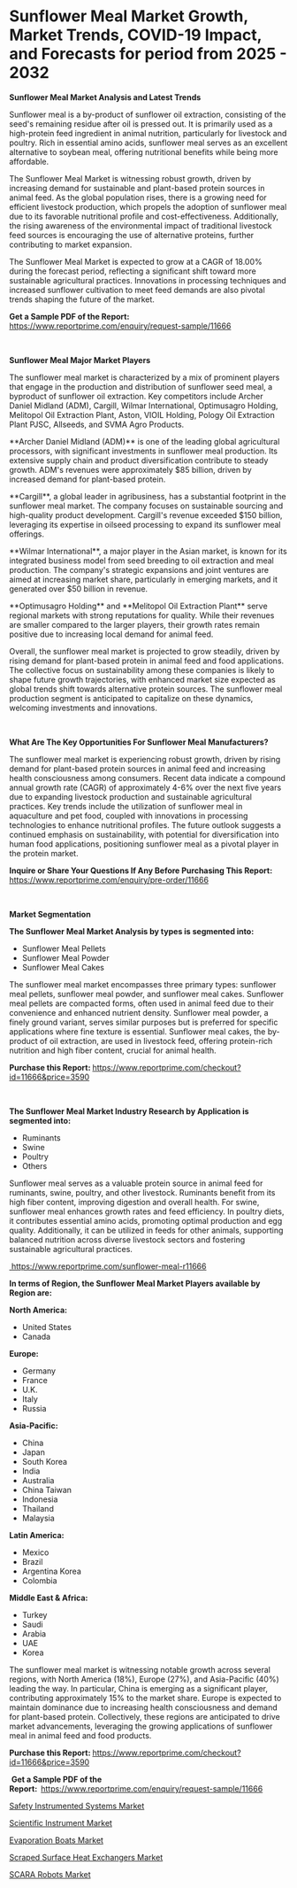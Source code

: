 <p><h1>Sunflower Meal Market Growth, Market Trends, COVID-19 Impact, and Forecasts for period from 2025 - 2032</h1></p><p><strong>Sunflower Meal Market Analysis and Latest Trends</strong></p>
<p><p>Sunflower meal is a by-product of sunflower oil extraction, consisting of the seed's remaining residue after oil is pressed out. It is primarily used as a high-protein feed ingredient in animal nutrition, particularly for livestock and poultry. Rich in essential amino acids, sunflower meal serves as an excellent alternative to soybean meal, offering nutritional benefits while being more affordable. </p><p>The Sunflower Meal Market is witnessing robust growth, driven by increasing demand for sustainable and plant-based protein sources in animal feed. As the global population rises, there is a growing need for efficient livestock production, which propels the adoption of sunflower meal due to its favorable nutritional profile and cost-effectiveness. Additionally, the rising awareness of the environmental impact of traditional livestock feed sources is encouraging the use of alternative proteins, further contributing to market expansion. </p><p>The Sunflower Meal Market is expected to grow at a CAGR of 18.00% during the forecast period, reflecting a significant shift toward more sustainable agricultural practices. Innovations in processing techniques and increased sunflower cultivation to meet feed demands are also pivotal trends shaping the future of the market.</p></p>
<p><strong>Get a Sample PDF of the Report:&nbsp;</strong> <a href="https://www.reportprime.com/enquiry/request-sample/11666?utm_campaign=2240&utm_medium=2&utm_source=Github&utm_content=ia&utm_term=17032025&utm_id=sunflower-meal">https://www.reportprime.com/enquiry/request-sample/11666</a></p>
<p>&nbsp;</p>
<p><strong>Sunflower Meal Major Market Players</strong></p>
<p><p>The sunflower meal market is characterized by a mix of prominent players that engage in the production and distribution of sunflower seed meal, a byproduct of sunflower oil extraction. Key competitors include Archer Daniel Midland (ADM), Cargill, Wilmar International, Optimusagro Holding, Melitopol Oil Extraction Plant, Aston, VIOIL Holding, Pology Oil Extraction Plant PJSC, Allseeds, and SVMA Agro Products.</p><p>**Archer Daniel Midland (ADM)** is one of the leading global agricultural processors, with significant investments in sunflower meal production. Its extensive supply chain and product diversification contribute to steady growth. ADM's revenues were approximately $85 billion, driven by increased demand for plant-based protein.</p><p>**Cargill**, a global leader in agribusiness, has a substantial footprint in the sunflower meal market. The company focuses on sustainable sourcing and high-quality product development. Cargill's revenue exceeded $150 billion, leveraging its expertise in oilseed processing to expand its sunflower meal offerings.</p><p>**Wilmar International**, a major player in the Asian market, is known for its integrated business model from seed breeding to oil extraction and meal production. The company's strategic expansions and joint ventures are aimed at increasing market share, particularly in emerging markets, and it generated over $50 billion in revenue.</p><p>**Optimusagro Holding** and **Melitopol Oil Extraction Plant** serve regional markets with strong reputations for quality. While their revenues are smaller compared to the larger players, their growth rates remain positive due to increasing local demand for animal feed.</p><p>Overall, the sunflower meal market is projected to grow steadily, driven by rising demand for plant-based protein in animal feed and food applications. The collective focus on sustainability among these companies is likely to shape future growth trajectories, with enhanced market size expected as global trends shift towards alternative protein sources. The sunflower meal production segment is anticipated to capitalize on these dynamics, welcoming investments and innovations.</p></p>
<p>&nbsp;</p>
<p><strong>What Are The Key Opportunities For Sunflower Meal Manufacturers?</strong></p>
<p><p>The sunflower meal market is experiencing robust growth, driven by rising demand for plant-based protein sources in animal feed and increasing health consciousness among consumers. Recent data indicate a compound annual growth rate (CAGR) of approximately 4-6% over the next five years due to expanding livestock production and sustainable agricultural practices. Key trends include the utilization of sunflower meal in aquaculture and pet food, coupled with innovations in processing technologies to enhance nutritional profiles. The future outlook suggests a continued emphasis on sustainability, with potential for diversification into human food applications, positioning sunflower meal as a pivotal player in the protein market.</p></p>
<p><strong>Inquire or Share Your Questions If Any Before Purchasing This Report:</strong> <a href="https://www.reportprime.com/enquiry/pre-order/11666?utm_campaign=2240&utm_medium=2&utm_source=Github&utm_content=ia&utm_term=17032025&utm_id=sunflower-meal">https://www.reportprime.com/enquiry/pre-order/11666</a></p>
<p>&nbsp;</p>
<p><strong>Market Segmentation</strong></p>
<p><strong>The Sunflower Meal Market Analysis by types is segmented into:</strong></p>
<p><ul><li>Sunflower Meal Pellets</li><li>Sunflower Meal Powder</li><li>Sunflower Meal Cakes</li></ul></p>
<p><p>The sunflower meal market encompasses three primary types: sunflower meal pellets, sunflower meal powder, and sunflower meal cakes. Sunflower meal pellets are compacted forms, often used in animal feed due to their convenience and enhanced nutrient density. Sunflower meal powder, a finely ground variant, serves similar purposes but is preferred for specific applications where fine texture is essential. Sunflower meal cakes, the by-product of oil extraction, are used in livestock feed, offering protein-rich nutrition and high fiber content, crucial for animal health.</p></p>
<p><strong>Purchase this Report:&nbsp;</strong><a href="https://www.reportprime.com/checkout?id=11666&price=3590&utm_campaign=2240&utm_medium=2&utm_source=Github&utm_content=ia&utm_term=17032025&utm_id=sunflower-meal">https://www.reportprime.com/checkout?id=11666&price=3590</a></p>
<p>&nbsp;</p>
<p><strong>The Sunflower Meal Market Industry Research by Application is segmented into:</strong></p>
<p><ul><li>Ruminants</li><li>Swine</li><li>Poultry</li><li>Others</li></ul></p>
<p><p>Sunflower meal serves as a valuable protein source in animal feed for ruminants, swine, poultry, and other livestock. Ruminants benefit from its high fiber content, improving digestion and overall health. For swine, sunflower meal enhances growth rates and feed efficiency. In poultry diets, it contributes essential amino acids, promoting optimal production and egg quality. Additionally, it can be utilized in feeds for other animals, supporting balanced nutrition across diverse livestock sectors and fostering sustainable agricultural practices.</p></p>
<p><a href="https://www.reportprime.com/sunflower-meal-r11666?utm_campaign=2240&utm_medium=2&utm_source=Github&utm_content=ia&utm_term=17032025&utm_id=sunflower-meal">&nbsp;https://www.reportprime.com/sunflower-meal-r11666</a></p>
<p><strong>In terms of Region, the Sunflower Meal Market Players available by Region are:</strong></p>
<p>
    <p> <strong> North America: </strong>
        <ul>
            <li>United States</li>
            <li>Canada</li>
        </ul>
        </p> 
    <p> <strong> Europe: </strong>
        <ul>
            <li>Germany</li>
            <li>France</li>
            <li>U.K.</li>
            <li>Italy</li>
            <li>Russia</li>
        </ul>
        </p> 
    <p> <strong> Asia-Pacific: </strong>
        <ul>
            <li>China</li>
            <li>Japan</li>
            <li>South Korea</li>
            <li>India</li>
            <li>Australia</li>
            <li>China Taiwan</li>
            <li>Indonesia</li>
            <li>Thailand</li>
            <li>Malaysia</li>
        </ul>
        </p> 
    <p> <strong> Latin America: </strong>
        <ul>
            <li>Mexico</li>
            <li>Brazil</li>
            <li>Argentina Korea</li>
            <li>Colombia</li>
        </ul>
        </p> 
    <p> <strong> Middle East & Africa: </strong>
        <ul>
            <li>Turkey</li>
            <li>Saudi</li>
            <li>Arabia</li>
            <li>UAE</li>
            <li>Korea</li>
        </ul>
    </p>
    </p>
<p><p>The sunflower meal market is witnessing notable growth across several regions, with North America (18%), Europe (27%), and Asia-Pacific (40%) leading the way. In particular, China is emerging as a significant player, contributing approximately 15% to the market share. Europe is expected to maintain dominance due to increasing health consciousness and demand for plant-based protein. Collectively, these regions are anticipated to drive market advancements, leveraging the growing applications of sunflower meal in animal feed and food products.</p></p>
<p><strong>Purchase this Report: </strong><a href="https://www.reportprime.com/checkout?id=11666&price=3590&utm_campaign=2240&utm_medium=2&utm_source=Github&utm_content=ia&utm_term=17032025&utm_id=sunflower-meal">https://www.reportprime.com/checkout?id=11666&price=3590</a></p>
<p>&nbsp;<strong>Get a Sample PDF of the Report:&nbsp;&nbsp;</strong><a href="https://www.reportprime.com/enquiry/request-sample/11666?utm_campaign=2240&utm_medium=2&utm_source=Github&utm_content=ia&utm_term=17032025&utm_id=sunflower-meal">https://www.reportprime.com/enquiry/request-sample/11666</a></p>
<p><strong></strong></p>
<p><p><a href="https://www.linkedin.com/pulse/safety-instrumented-systems-market-growth-outlook-2025-2032-adbmc?utm_campaign=2240&utm_medium=2&utm_source=Github&utm_content=ia&utm_term=17032025&utm_id=sunflower-meal">Safety Instrumented Systems Market</a></p><p><a href="https://www.linkedin.com/pulse/remarkable-cagr-13-research-thoroughly-analyzes-value-market-n4xac?utm_campaign=2240&utm_medium=2&utm_source=Github&utm_content=ia&utm_term=17032025&utm_id=sunflower-meal">Scientific Instrument Market</a></p><p><a href="https://www.linkedin.com/pulse/comprehensive-analysis-evaporation-boats-market-size-5ulac?utm_campaign=2240&utm_medium=2&utm_source=Github&utm_content=ia&utm_term=17032025&utm_id=sunflower-meal">Evaporation Boats Market</a></p><p><a href="https://www.linkedin.com/pulse/scraped-surface-heat-exchangers-market-forecasted-from-u3ogc?utm_campaign=2240&utm_medium=2&utm_source=Github&utm_content=ia&utm_term=17032025&utm_id=sunflower-meal">Scraped Surface Heat Exchangers Market</a></p><p><a href="https://www.linkedin.com/pulse/delving-growth-market-scara-robots-expected-135-cagr-2025-0nuxc?utm_campaign=2240&utm_medium=2&utm_source=Github&utm_content=ia&utm_term=17032025&utm_id=sunflower-meal">SCARA Robots Market</a></p></p>